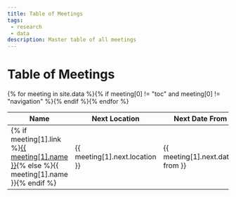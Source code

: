 ```yaml
---
title: Table of Meetings
tags: 
 - research
 - data
description: Master table of all meetings
---
```


# Table of Meetings

<table class="table table-bordered" id="meeting-table" width="100%" cellspacing="0">
    <thead>
    <tr>
    <th>Name</th>
    <th>Next Location</th>
    <th>Next Date From</th>
    <th>Next Date To</th>
    </tr>
    </thead>
    <tbody>{% for meeting in site.data %}{% if meeting[0] != "toc" and meeting[0] != "navigation" %}<tr>
    <td>{% if meeting[1].link %}<a href="{{ meeting[1].link }}" target="_blank">{{ meeting[1].name }}</a>{% else %}{{ meeting[1].name }}{% endif %}</td>
    <td>{{ meeting[1].next.location }}</td>
    <td>{{ meeting[1].next.date-from }}</td>
    <td>{{ meeting[1].next.date-to }}</td>
    </tr>{% endif %}{% endfor %}
</tbody>
</table>

<script src="https://code.jquery.com/jquery-3.4.1.min.js"></script>
<link href="https://cdn.datatables.net/1.10.20/css/dataTables.bootstrap4.min.css" rel="stylesheet" type="text/css" />
<script src="https://cdn.datatables.net/1.10.20/js/jquery.dataTables.min.js"></script>
<script src="https://cdn.datatables.net/1.10.20/js/dataTables.bootstrap4.min.js"></script>
<script>
$('#meeting-table').DataTable({
  "pageLength": 50
});
</script>
